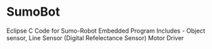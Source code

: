 # SumoBot
Eclipse C Code for Sumo-Robot
Embedded Program
Includes - Object sensor, Line Sensor (Digital Refelectance Sensor)
Motor Driver
